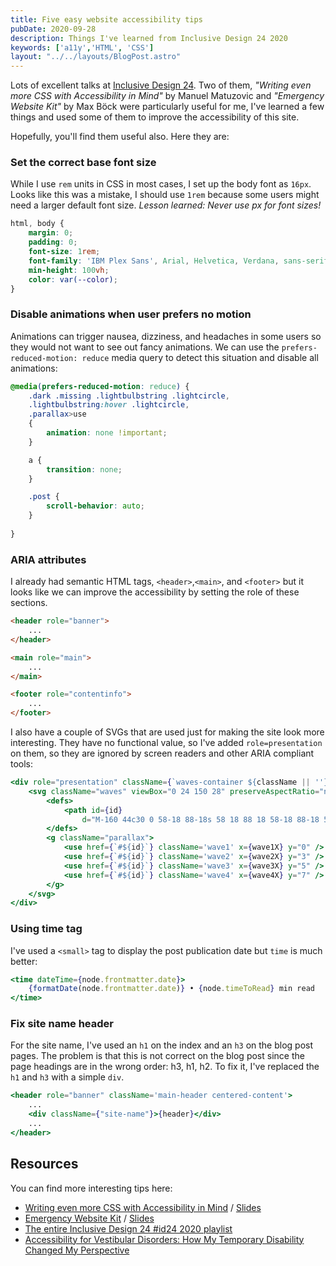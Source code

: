 ```yaml
---
title: Five easy website accessibility tips
pubDate: 2020-09-28
description: Things I've learned from Inclusive Design 24 2020
keywords: ['a11y','HTML', 'CSS']
layout: "../../layouts/BlogPost.astro"
---
```


Lots of excellent talks at [Inclusive Design 24](https://inclusivedesign24.org/2020/). 
Two of them, *"Writing even more CSS with Accessibility in Mind"* by Manuel Matuzovic and *"Emergency Website Kit"* by Max Böck
were particularly useful for me, I've learned a few things and used some of them to improve the accessibility of this site. 

Hopefully, you'll find them useful also. Here they are:

### Set the correct base font size

While I use `rem` units in CSS in most cases, I set up the body font as `16px`. Looks like this was a mistake,
I should use `1rem` because some users might need a larger default font size.
*Lesson learned: Never use px for font sizes!*

``` css
html, body {
    margin: 0;
    padding: 0;
    font-size: 1rem; 
    font-family: 'IBM Plex Sans', Arial, Helvetica, Verdana, sans-serif;
    min-height: 100vh;
    color: var(--color);
}
```


### Disable animations when user prefers no motion

Animations can trigger nausea, dizziness, and headaches in some users so they would not want to 
see out fancy animations. We can use the `prefers-reduced-motion: reduce` media query to detect 
this situation and disable all animations:

``` css
@media(prefers-reduced-motion: reduce) {
    .dark .missing .lightbulbstring .lightcircle,
    .lightbulbstring:hover .lightcircle,
    .parallax>use
    {
        animation: none !important;
    }

    a {
        transition: none;
    }

    .post {
        scroll-behavior: auto;
    }
    
}
```

### ARIA attributes 
I already had semantic HTML tags, `<header>`,`<main>`, and `<footer>` but it looks like we can improve the accessibility
by setting the role of these sections.

```html 
<header role="banner">
    ...
</header>

<main role="main">
    ...
</main>

<footer role="contentinfo">
    ...
</footer>
```
I also have a couple of SVGs that are used just for making the site look more interesting. They have no functional value,
so I've added `role=presentation` on them, so they are ignored by screen readers and other ARIA compliant tools:
```jsx
<div role="presentation" className={`waves-container ${className || ''}`}>
    <svg className="waves" viewBox="0 24 150 28" preserveAspectRatio="none" shapeRendering="auto">
        <defs>
            <path id={id}
                d="M-160 44c30 0 58-18 88-18s 58 18 88 18 58-18 88-18 58 18 88 18 v44h-352z" />
        </defs>
        <g className="parallax">
            <use href={`#${id}`} className='wave1' x={wave1X} y="0" />
            <use href={`#${id}`} className='wave2' x={wave2X} y="3" />
            <use href={`#${id}`} className='wave3' x={wave3X} y="5" />
            <use href={`#${id}`} className='wave4' x={wave4X} y="7" />
        </g>
    </svg>
</div>
```


### Using time tag
I've used a `<small>` tag to display the post publication date but `time` is much better:

``` jsx
<time dateTime={node.frontmatter.date}>
    {formatDate(node.frontmatter.date)} • {node.timeToRead} min read
</time>
```

### Fix site name header 
For the site name, I've used an `h1` on the index and an `h3` on the blog post pages.
The problem is that this is not correct on the blog post since the page headings are in the wrong order: h3, h1, h2.
To fix it, I've replaced the `h1` and `h3` with a simple `div`.

``` jsx
<header role="banner" className='main-header centered-content'>
    ...
    <div className={"site-name"}>{header}</div>
    ...
</header>
```


## Resources
You can find more interesting tips here:
* [Writing even more CSS with Accessibility in Mind](https://www.youtube.com/watch?v=o6ssu5oKyaU) / [Slides](https://noti.st/matuzo/lWUq2w/writing-even-more-css-with-accessibility-in-mind)
* [Emergency Website Kit](https://www.youtube.com/watch?v=8RdrRCq8VzU&list=PLn7dsvRdQEfGkK9xxk54XdKTLk7zf_Qwp&index=11) / [Slides](https://noti.st/mxb/a1xCB1/emergency-website-kit)  
* [The entire Inclusive Design 24 #id24 2020 playlist](https://www.youtube.com/playlist?list=PLn7dsvRdQEfGkK9xxk54XdKTLk7zf_Qwp)
* [Accessibility for Vestibular Disorders: How My Temporary Disability Changed My Perspective](https://alistapart.com/article/accessibility-for-vestibular/#section5)




